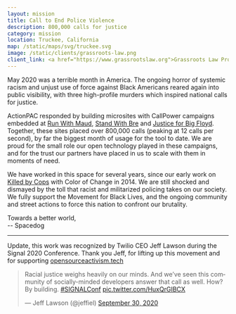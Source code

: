 ```yaml
---
layout: mission
title: Call to End Police Violence
description: 800,000 calls for justice
category: mission
location: Truckee, California
map: /static/maps/svg/truckee.svg
image: /static/clients/grassroots-law.png
client_link: <a href="https://www.grassrootslaw.org">Grassroots Law Project</a> &amp; <a href="https://theactionpac.com">Action PAC</a>
---
```


May 2020 was a terrible month in America. The ongoing horror of systemic racism and unjust use of force against Black Americans reared again into public visibility, with three high-profile murders which inspired national calls for justice.

ActionPAC responded by building microsites with CallPower campaigns embedded at [Run With Maud](https://www.runwithmaud.com/), [Stand With Bre](https://www.standwithbre.com/) and [Justice for Big Floyd](https://www.justiceforbigfloyd.com/). Together, these sites placed over 800,000 calls (peaking at 12 calls per second), by far the biggest month of usage for the tool to date. We are proud for the small role our open technology played in these campaigns, and for the trust our partners have placed in us to scale with them in moments of need.

We have worked in this space for several years, since our early work on [Killed by Cops](/mission/killedbycops) with Color of Change in 2014. We are still shocked and dismayed by the toll that racist and militarized policing takes on our society. We fully support the Movement for Black Lives, and the ongoing community and street actions to force this nation to confront our brutality.

Towards a better world,  
-- Spacedog

---

Update, this work was recognized by Twilio CEO Jeff Lawson during the Signal 2020 Conference. Thank you Jeff, for lifting up this movement and for supporting [opensourceactivism.tech](https://opensourceactivism.tech)

<div class="two-third">
    <blockquote class="twitter-tweet" data-conversation="none" data-theme="dark"><p lang="en" dir="ltr">Racial justice weighs heavily on our minds. And we’ve seen this community of socially-minded developers answer that call as well. How? By building. <a href="https://twitter.com/hashtag/SIGNALConf?src=hash&amp;ref_src=twsrc%5Etfw">#SIGNALConf</a> <a href="https://t.co/HuxQrGIBCX">pic.twitter.com/HuxQrGIBCX</a></p>&mdash; Jeff Lawson (@jeffiel) <a href="https://twitter.com/jeffiel/status/1311351815057870849?ref_src=twsrc%5Etfw">September 30, 2020</a></blockquote> <script async src="https://platform.twitter.com/widgets.js" charset="utf-8"></script>
</div>